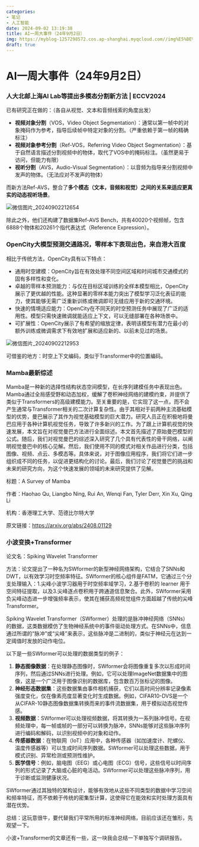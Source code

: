 ```yaml
---
categories:
- 笔记
- 人工智能
date: 2024-09-02 13:19:38
title: AI一周大事件（24年9月2日）
img: https://myblog-1257298572.cos.ap-shanghai.myqcloud.com//img%E5%BE%AE%E4%BF%A1%E5%9B%BE%E7%89%87_20240902212953.png
draft: true
---
```


# AI一周大事件（24年9月2日）

### 人大北邮上海AI Lab等提出多模态分割新方法 | ECCV2024

已有研究正在做的：（各自从视觉、文本和音频线索的角度出发）

- **视频对象分割**（VOS，Video Object Segmentation）：通常以第一帧中的对象掩码作为参考，指导后续帧中特定对象的分割。（严重依赖于第一帧的精确标注）
- **视频对象参考分割**（Ref-VOS，Referring Video Object Segmentation）：基于自然语言描述分割视频中的物体，取代了VOS中的掩码标注。（虽然更易于访问，但能力有限）
- **视听分割**（AVS，Audio-Visual Segmentation）：以音频为指导来分割视频中发声的物体。（无法应对不发声的物体）

而新方法Ref-AVS，整合了**多个模态（文本，音频和视觉）**之间的关系来适应更真实的**动态视听场景**。

![微信图片_20240902212654](https://myblog-1257298572.cos.ap-shanghai.myqcloud.com//img%E5%BE%AE%E4%BF%A1%E5%9B%BE%E7%89%87_20240902212654.png)

除此之外，他们还构建了数据集Ref-AVS Bench，共有40020个视频帧，包含6888个物体和20261个指代表达式（Reference Expression）。

### OpenCity大模型预测交通路况，零样本下表现出色，来自港大百度

相比于传统方法，OpenCity具有以下特点：

- 通用时空建模：OpenCity旨在有效处理不同空间区域和时间城市交通模式的固有多样性和变化。
- 卓越的零样本预测能力：与仅在目标区域训练的全样本模型相比，OpenCity展示了更优越的性能。这种显著的零样本能力突出了模型学习泛化表征的能力，使其能够无需广泛重新训练或微调即可无缝应用于新的交通环境。
- 快速的情境适应能力：OpenCity在不同天的时空预测任务中展现了广泛的适用性。模型只需快速微调就能适应上下文，可以无缝部署在各种场景中。
- 可扩展性：OpenCity展示了有希望的缩放定律，表明该模型有潜力在最小的额外训练或微调需求下有效地扩展和适应新的、以前未见过的场景。

![微信图片_20240902212953](https://myblog-1257298572.cos.ap-shanghai.myqcloud.com//img%E5%BE%AE%E4%BF%A1%E5%9B%BE%E7%89%87_20240902212953.png)

可借鉴的地方：时空上下文编码，类似于Transformer中的位置编码。

### Mamba最新综述

Mamba是一种新的选择性结构状态空间模型，在长序列建模任务中表现出色。Mamba通过全局感受野和动态加权，缓解了卷积神经网络的建模约束，并提供了类似于Transformers的高级建模能力。至关重要的是，它实现了这一点，而不会产生通常与Transformer相关的二次计算复杂性。由于其相对于前两种主流基础模型的优势，曼巴展示了其作为视觉基础模型的巨大潜力。研究人员正在积极地将曼巴应用于各种计算机视觉任务，导致了许多新兴的工作。为了跟上计算机视觉的快速发展，本文旨在对视觉曼巴方法进行全面综述。本文首先描述了原始曼巴模型的公式。随后，我们对视觉曼巴的综述深入研究了几个具有代表性的骨干网络，以阐明视觉曼巴中的核心见解。然后，我们使用不同的模式对相关作品进行分类，包括图像、视频、点云、多模态等。具体来说，对于图像应用程序，我们将它们进一步组织成不同的任务，以促进更结构化的讨论。最后，我们讨论了视觉曼巴的挑战和未来的研究方向，为这个快速发展的领域的未来研究提供了见解。

标题：A Survey of Mamba

作者：Haohao Qu, Liangbo Ning, Rui An, Wenqi Fan, Tyler Derr, Xin Xu, Qing Li

机构：香港理工大学、范德比尔特大学

原文链接：https://arxiv.org/abs/2408.01129

### 小波变换+Transformer

论文名：Spiking Wavelet Transformer

方法：论文提出了一种名为SWformer的新型神经网络架构，它结合了SNNs和DWT，以有效学习时空频率特征。SWformer的核心组件是FATM，它通过三个分支处理输入：1.尖峰小波学习器用于时空频率域学习，2.基于卷积的 learner 用于空间特征提取，以及3.尖峰逐点卷积用于跨通道信息聚合。此外，SWformer采用负尖峰动态进一步增强频率表示，使其在捕获高频视觉组件方面超越了传统的尖峰Transformer。

Spiking Wavelet Transformer（SWformer）处理的是脉冲神经网络（SNNs）的数据，这类数据模仿了生物神经系统中的事件驱动处理方式。在SNNs中，信息通过所谓的“脉冲”或“尖峰”来表示，这些脉冲是二进制的，类似于神经元在达到一定阈值时发放的动作电位。

以下是一些SWformer可以处理的数据类型的例子：

1. **静态图像数据**：在处理静态图像时，SWformer会将图像重复多次以形成时间序列，然后通过SNNs进行处理。例如，它可以处理ImageNet数据集中的图像，这是一个广泛用于图像识别的数据库，包含数百万张标记的图像。
2. **神经形态数据集**：这些数据集由事件相机捕获，它们以高时间分辨率记录像素强度变化，仅在像素亮度显著变化时生成数据。例如，CIFAR10-DVS是一个从CIFAR-10静态图像数据集转换而来的事件流数据集，用于模拟动态视觉传感。
3. **视频数据**：SWformer可以处理视频数据，将其转换为一系列脉冲信号。在视频处理中，每一帧或帧的一部分可以转换为脉冲，SNNs能够对这些脉冲序列进行编码和解码，以识别视频中的对象和动作。
4. **传感器数据**：在物联网（IoT）应用中，各种传感器（如加速度计、陀螺仪、温度传感器等）可以生成时间序列数据。SWformer可以处理这些数据，用于模式识别、异常检测或预测性维护。
5. **医学信号**：例如，脑电图（EEG）或心电图（ECG）信号，这些信号以时间序列的形式记录了大脑或心脏的电活动。SWformer可以处理这些脉冲序列，用于诊断或监测健康状况。

SWformer通过其独特的架构设计，能够有效地从这些不同类型的数据中学习空间和频率特征，而不依赖于传统的密集型计算，这使得它在能效和实时处理方面具有潜在优势。

总结：这玩意很牛，要代替我们平常所用的标准神经网络，目前应该还在雏形，先观望一下。

小波+Transformer的文章还有一些，这一块我会总结一下单独写个调研报告。
